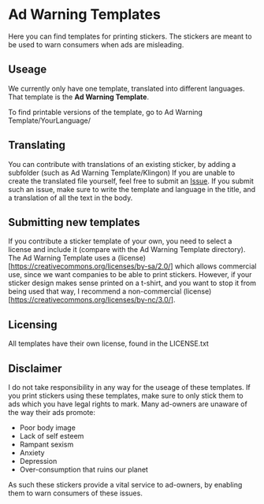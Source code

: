 # Ad Warning Templates

Here you can find templates for printing stickers. 
The stickers are meant to be used to warn consumers when ads are misleading.

## Useage

We currently only have one template, translated into different languages.
That template is the **Ad Warning Template**.

To find printable versions of the template, go to Ad Warning Template/YourLanguage/

## Translating

You can contribute with translations of an existing sticker, by adding a subfolder (such as Ad Warning Template/Klingon)
If you are unable to create the translated file yourself, feel free to submit an [Issue](https://help.github.com/articles/creating-an-issue/).
If you submit such an issue, make sure to write the template and language in the title, and a translation of all the text in the body.

## Submitting new templates 

If you contribute a sticker template of your own, you need to select a license and include it (compare with the Ad Warning Template directory).
The Ad Warning Template uses a (license)[https://creativecommons.org/licenses/by-sa/2.0/] which allows commercial use, since we want companies to be able to print stickers.
However, if your sticker design makes sense printed on a t-shirt, and you want to stop it from being used that way, I recommend a non-commercial (license)[https://creativecommons.org/licenses/by-nc/3.0/].

## Licensing

All templates have their own license, found in the LICENSE.txt

## Disclaimer

I do not take responsibility in any way for the useage of these templates.
If you print stickers using these templates, make sure to only stick them to ads which you have legal rights to mark.
Many ad-owners are unaware of the way their ads promote:
* Poor body image
* Lack of self esteem
* Rampant sexism
* Anxiety
* Depression 
* Over-consumption that ruins our planet

As such these stickers provide a vital service to ad-owners, by enabling them to warn consumers of these issues.
